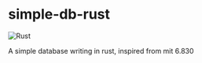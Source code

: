 # simple-db-rust

![Rust](https://github.com/XiaochenCui/simple-db-rust/workflows/Rust/badge.svg?branch=master)

A simple database writing in rust, inspired from mit 6.830